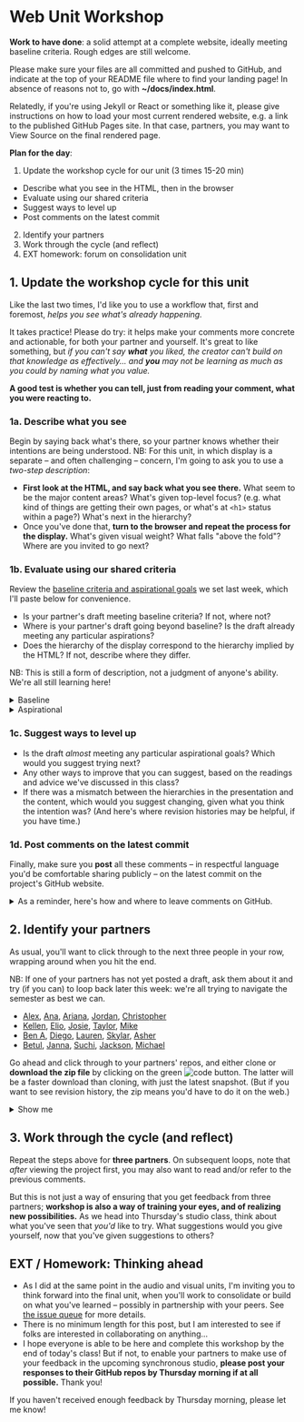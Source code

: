 
# Web Unit Workshop

**Work to have done**: a solid attempt at a complete website, ideally meeting baseline criteria. Rough edges are still welcome. 

<div class="alert alert-success">
    <p>Please make sure your files are all committed and pushed to GitHub, and indicate at the top of your README file where to find your landing page! In absence of reasons not to, go with <strong>~/docs/index.html</strong>.</p>
</div>
<!-- <div class="alert alert-info"> -->

<p>Relatedly, if you're using Jekyll or React or something like it, please give instructions on how to load your most current rendered website, e.g. a link to the published GitHub Pages site. In that case, partners, you may want to View Source on the final rendered page.</p>

<!-- </div> -->

**Plan for the day**:

1. Update the workshop cycle for our unit (3 times 15-20 min)
  - Describe what you see in the HTML, then in the browser
  - Evaluate using our shared criteria
  - Suggest ways to level up
  - Post comments on the latest commit
2. Identify your partners
3. Work through the cycle (and reflect)
4. EXT homework: forum on consolidation unit

## 1. Update the workshop cycle for this unit

Like the last two times, I'd like you to use a workflow that, first and foremost, *helps you see what's already happening.*  

It takes practice! Please do try: it helps make your comments more concrete and actionable, for both your partner and yourself. It's great to like something, but _if you can't say **what** you liked, the creator can't build on that knowledge as effectively... and **you** may not be learning as much as you could by naming what you value._

**A good test is whether you can tell, just from reading your comment, what you were reacting to.**

<!-- <div class="alert alert-warning">Note for async workshop: You may want to time yourself. In class we wouldn't have more than 15-20 minutes for each of three partners.
</div> -->

### 1a. Describe what you see
Begin by saying back what's there, so your partner knows whether their intentions are being understood. NB: For this unit, in which display is a separate – and often challenging – concern, I'm going to ask you to use a <em>two-step description</em>:

* **First look at the HTML, and say back what you see there.** What seem to be the major content areas? What's given top-level focus? (e.g. what kind of things are getting their own pages, or what's at `<h1>` status within a page?) What's next in the hierarchy?
* Once you've done that, **turn to the browser and repeat the process for the display.** What's given visual weight? What falls "above the fold"? Where are you invited to go next?

### 1b. Evaluate using our shared criteria

Review the [baseline criteria and aspirational goals](http://bit.ly/cdm{{site.course.slugterm}}-notes#heading=h.iizq884or97n) we set last week, which I'll paste below for convenience.

* Is your partner's draft meeting baseline criteria? If not, where not?
* Where is your partner's draft going beyond baseline? Is the draft already meeting any particular aspirations?
* Does the hierarchy of the display correspond to the hierarchy implied by the HTML? If not, describe where they differ.

NB: This is still a form of description, not a judgment of anyone's ability. We're all still learning here!

<details><summary>Baseline</summary>
For a minimum grade of B, all projects for this unit must…
<ul><li>Use arrangement, size, color, visual rhythm, and/or contrast to focus viewers' attention.</li>
<li>Include at least 2-3 navigable html locations (multiple pages, or multiple scrolling locations on the same page)</li>
<li>Have a clear mode of navigation among the pages (no dead ends)</li>
<li>Include a sitewide css stylesheet (i.e. an organized visual theme), even if it's over-ridden in some cases</li>
<li>Include at least one legally useable image, with alt text</li>
<li>Credit all assets correctly, including attribution (creator names) where required</li>
<li>Successfully display locally in a web browser</li>
<li>Use meaningful commit messages that say what’s changing (or even why)</li>
<li>(For all of the above, argue in the <span title="which isn't due yet">reflection</span> why you did what you did – or what you would do if you had more time)</li>
</ul>
</details>

<details><summary>Aspirational</summary>
<p>To target (but not guarantee) a grade above a B, the best projects for this unit may do some (but probably not all!) of the following:</p>

<em>Media Files</em>
<ul><li>Include playable media: <code>&lt;audio&gt;</code>,  <code>&lt;video&gt;</code>, <code>&lt;iframe&gt;</code>)</li>
<li>Use many images, laid out in a clear pattern (e.g. grid, alternating left/right)</li>
<li>Optimize image filetypes, resolutions, and file sizes for faster loading</li>
<li>Make or modify your own multimedia content (e.g. graphics, audio, video)</li>
<li>Have a system to display other sorts of media files from the browser (docs, pdfs, etc)</li></ul>

<em>Dynamism</em>
<ul>
    <li>Use responsive design (e.g. <code>@media</code> queries, <code>flex-wrap</code>, <code>auto-fill</code>, etc) to dynamically resize elements based on viewport width</li>
    <li>Animate HTML elements via JavaScript (e.g. image carousel) or CSS (e.g. <code>:hover</code> / <code>:focus</code> events, <a href="https://css-tricks.com/css-only-carousel/">scroll-snap</a>)</li>
    <li>Add interactivity via JavaScript (e.g. on-click events)</li>
    <li>Include a loadable alternate stylesheet / theme (e.g. dark mode, high-contrast) if you can explain why it’s helpful in your reflection (e.g. does it make the site more accessible? Is it a print stylesheet?)</li>
    <li>Include forms, user input, or other interactive elements (via JavaScript or <a href="https://benmiller314.github.io/cdm2023spring/resources#:~:text=looking%20to%20integrate-,form%20submissions,-within%20their%20static">3rd party service</a>)</li>
</ul>

<em>Coding</em>
<ul>
    <li>Use Flexbox or Grid (or Float) layouts</li>
    <li>Use advanced navigation, e.g. drop-down menu, tabs, or sticky nav bar</li>
    <li>Make your HTML semantic where possible (<code>&lt;nav&gt;</code> and <code>&lt;footer&gt;</code> over <code>&lt;div&gt;</code>, include <code>&tl;main&gt;</code> and <code>&lt;section&gt;</code>s</li>
    <li>Condense your CSS stylesheet to the best of your ability</li>
    <li>Use Jekyll (built into GitHub Pages; see <a href="https://benmiller314.github.io/cdm2022spring/resources#:~:text=write%20the%20navigation%20once%2C%20and%20automatically%20have%20it%20pulled%20into%20every%20other%20html%20page%20you%20write">Resources</a> page) to minimize repetition in your HTML through templates and variables</li>
    <li>Use a web framework to build your website (angular, react, etc. but also bootstrap, skeleton, etc, depending on your level)</li>
    <li>Use a JavaScript library (jQuery, etc)</li>
    <li>Use JavaScript at all, if that's new to you</li>
    <li>Add comments, whitespace, and other formatting to code to make it more readable</li>
</ul>

<em>Audience Engagement</em>
<ul>
    <li>Load site publicly over the internet (e.g. with GitHub Pages)</li>
    <li>Use best practices for accessible design (see W3's Four Principles and the WAVE web accessibility evaluation tool)</li>
    <li>Design responsively for mobile devices</li>
    <li>Have a clear, consistent theme for your website’s <em><span title="as opposed to display">content</span></em></li>
    <li>Apply visual unit knowledge about fonts and what tone they convey or how fonts work together</li>
</ul>

<em>Reflection</em> (not due yet!)
<ul>
    <li>Make a clear argument in your reflection as to why you met enough of the aspirational criteria to be stretching the abilities you came in with: e.g. clarify what skills you came in with, and what was new</li>
    <li>Justify the website's structure for its intended purpose / audience</li>
    <li>(For all of the above, argue in the reflection why you did what you did – or what you would do if you had more time)</li>
</ul>
</details>

### 1c. Suggest ways to level up

* Is the draft _almost_ meeting any particular aspirational goals? Which would you suggest trying next?
* Any other ways to improve that you can suggest, based on the readings and advice we've discussed in this class?
* If there was a mismatch between the hierarchies in the presentation and the content, which would you suggest changing, given what you think the intention was? (And here's where revision histories may be helpful, if you have time.)

### 1d. Post comments on the latest commit
Finally, make sure you **post** all these comments – in respectful language you'd be comfortable sharing publicly – on the latest commit on the project's GitHub website.

<details><summary>As a reminder, here's how and where to leave comments on GitHub.</summary> 

<p>Just...
    <ol>
        <li>click through to the history of commits (the clock button);</li>
        <li>click on the _commit hash_, the set of random-seeming numbers and letters almost at the end of the top row (i.e., for the most recent commit); and</li>
        <li>scroll to the bottom of the _diff view_ that appears. You'll see a comment box there: <figure role="figure"><img src="../assets/img/github--comment-on-commit.gif" alt="screencast of the three steps just described" title="GIF made with LICEcap: https://www.cockos.com/licecap/" /></figure></li>
    </ol>
</p>
</details>

## 2. Identify your partners
As usual, you'll want to click through to the next three people in your row, wrapping around when you hit the end.

<div class="alert alert-info">
NB: If one of your partners has not yet posted a draft, ask them about it and try (if you can) to loop back later this week: we're all trying to navigate the semester as best we can.
</div>


<!-- group bullets go here -->
* <a href='https://github.com/alcalaaha/visual-argument-2023spring'>Alex</a>, <a href='https://github.com/anayoungblut/visual-argument-2023spring'>Ana</a>, <a href='https://github.com/arianakeith/visual-argument-2023spring'>Ariana</a>, <a href='https://github.com/jordanmarch/visual-argument-2023spring'>Jordan</a>, <a href='https://github.com/ChrisTroina/visual-argument-2023spring'>Christopher</a> 
* <a href='https://github.com/kellenapp/visual-argument-2023spring'>Kellen</a>, <a href='https://github.com/eliotann99/visual-argument-2023spring'>Elio</a>, <a href='https://github.com/josieharris1/visual-argument-2023spring'>Josie</a>, <a href='https://github.com/taylorjenkins/visual-argument-2023spring'>Taylor</a>, <a href='https://github.com/MikeBailey412/visual-argument-2023spring'>Mike</a> 
* <a href='https://github.com/BenA03/visual-argument-2023spring'>Ben A</a>, <a href='https://github.com/juradodiego/visual-argument-2023spring'>Diego</a>, <a href='https://github.com/lks50/visual-argument-2023spring'>Lauren</a>, <a href='https://github.com/skygel/visual-argument-2023spring'>Skylar</a>, <a href='https://github.com/Asher-Goods/visual-argument-2023spring'>Asher</a>
* <a href='https://github.com/bst20/visual-argument-2023spring'>Betul</a>, <a href='https://github.com/jannawohl/visual-argument-2023spring'>Janna</a>, <a href='https://github.com/suchiattota/visual-argument-2023spring'>Suchi</a>, <a href='https://github.com/altrnate/visual-argument-2023spring'>Jackson</a>, <a href='https://github.com/michaelpacifico/visual-argument-2023spring'>Michael</a>


Go ahead and click through to your partners' repos, and either clone or **download the zip file** by clicking on the green <img class="d-inline-block" src="../assets/img/github-code-btn.png" alt="code" /> button. The latter will be a faster download than cloning, with just the latest snapshot. (But if you want to see revision history, the zip means you'd have to do it on the web.)

<details><summary>Show me</summary>
<figure role="figure"><img src="../assets/img/github--clone-code-zip.png" alt="Code button to clone repo; also includes the URL to use with the command line." /></figure>
</details>

## 3. Work through the cycle (and reflect)
Repeat the steps above for **three partners**. On subsequent loops, note that *after* viewing the project first, you may also want to read and/or refer to the previous comments.

But this is not just a way of ensuring that you get feedback from three partners; **workshop is also a way of training your eyes, and of realizing new possibilities.** As we head into Thursday's studio class, think about what you've seen that _you'd_ like to try. What suggestions would you give yourself, now that you've given suggestions to others?

<!-- 
<div class="alert alert-warning">
I said above that even late peer reviews are due ideally by Thursday morning; even if that's not possible, please be sure to have them completed no later than Thursday at 12:45pm, so your partners have them for in-class studio.
</div> -->

## EXT / Homework: Thinking ahead
* As I did at the same point in the audio and visual units, I'm inviting you to think forward into the final unit, when you'll work to consolidate or build on what you've learned – possibly in partnership with your peers. See <a href="{{site.github.issues_url}}">the issue queue</a> for more details.
* There is no minimum length for this post, but I am interested to see if folks are interested in collaborating on anything...
* I hope everyone is able to be here and complete this workshop by the end of today's class! But if not, to enable your partners to make use of your feedback in the upcoming synchronous studio, <strong>please post your responses to their GitHub repos by Thursday morning if at all possible.</strong> Thank you!

<div class="alert alert-info">If you haven't received enough feedback by Thursday morning, please let me know!</div>